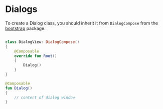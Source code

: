 # Dialogs

To create a Dialog class, you should inherit it from `DialogCompose` from the [bootstrap](https://github.com/AlexExiv/Router-Android/blob/main/compose/src/main/java/com/speakerboxlite/router/compose/bootstrap/BaseViewCompose.kt) package.

```kotlin

class DialogView: DialogCompose()
{
    @Composable
    override fun Root()
    {
        Dialog()
    }
}

@Composable
fun Dialog()
{
    // content of dialog window
}
```
